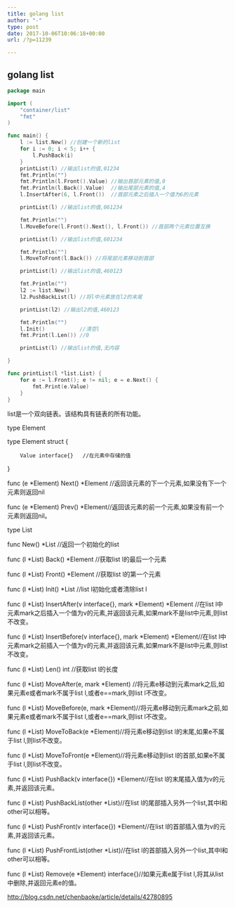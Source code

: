 ```yaml
---
title: golang list
author: "-"
type: post
date: 2017-10-06T10:06:18+00:00
url: /?p=11239

---
```

## golang list

```go
package main

import (
	"container/list"
	"fmt"
)

func main() {
	l := list.New() //创建一个新的list
	for i := 0; i < 5; i++ {
		l.PushBack(i)
	}
	printList(l) //输出list的值,01234
	fmt.Println("")
	fmt.Println(l.Front().Value) //输出首部元素的值,0
	fmt.Println(l.Back().Value)  //输出尾部元素的值,4
	l.InsertAfter(6, l.Front())  //首部元素之后插入一个值为6的元素

	printList(l) //输出list的值,061234

	fmt.Println("")
	l.MoveBefore(l.Front().Next(), l.Front()) //首部两个元素位置互换

	printList(l) //输出list的值,601234

	fmt.Println("")
	l.MoveToFront(l.Back()) //将尾部元素移动到首部

	printList(l) //输出list的值,460123

	fmt.Println("")
	l2 := list.New()
	l2.PushBackList(l) //将l中元素放在l2的末尾

	printList(l2) //输出l2的值,460123

	fmt.Println("")
	l.Init()           //清空l
	fmt.Print(l.Len()) //0

	printList(l) //输出list的值,无内容

}

func printList(l *list.List) {
	for e := l.Front(); e != nil; e = e.Next() {
		fmt.Print(e.Value)
	}
}

```

list是一个双向链表。该结构具有链表的所有功能。

type Element

type Element struct {

        Value interface{}   //在元素中存储的值
    

}

func (e *Element) Next() *Element //返回该元素的下一个元素,如果没有下一个元素则返回nil
  
func (e *Element) Prev() *Element//返回该元素的前一个元素,如果没有前一个元素则返回nil。
  
type List
  
func New() *List //返回一个初始化的list
  
func (l *List) Back() *Element //获取list l的最后一个元素
  
func (l *List) Front() *Element //获取list l的第一个元素
  
func (l *List) Init() *List //list l初始化或者清除list l
  
func (l *List) InsertAfter(v interface{}, mark *Element) *Element //在list l中元素mark之后插入一个值为v的元素,并返回该元素,如果mark不是list中元素,则list不改变。
  
func (l *List) InsertBefore(v interface{}, mark *Element) *Element//在list l中元素mark之前插入一个值为v的元素,并返回该元素,如果mark不是list中元素,则list不改变。
  
func (l *List) Len() int //获取list l的长度
  
func (l *List) MoveAfter(e, mark *Element) //将元素e移动到元素mark之后,如果元素e或者mark不属于list l,或者e==mark,则list l不改变。
  
func (l *List) MoveBefore(e, mark *Element)//将元素e移动到元素mark之前,如果元素e或者mark不属于list l,或者e==mark,则list l不改变。
  
func (l *List) MoveToBack(e *Element)//将元素e移动到list l的末尾,如果e不属于list l,则list不改变。
  
func (l *List) MoveToFront(e *Element)//将元素e移动到list l的首部,如果e不属于list l,则list不改变。
  
func (l *List) PushBack(v interface{}) *Element//在list l的末尾插入值为v的元素,并返回该元素。
  
func (l *List) PushBackList(other *List)//在list l的尾部插入另外一个list,其中l和other可以相等。
  
func (l *List) PushFront(v interface{}) *Element//在list l的首部插入值为v的元素,并返回该元素。
  
func (l *List) PushFrontList(other *List)//在list l的首部插入另外一个list,其中l和other可以相等。
  
func (l *List) Remove(e *Element) interface{}//如果元素e属于list l,将其从list中删除,并返回元素e的值。

http://blog.csdn.net/chenbaoke/article/details/42780895

